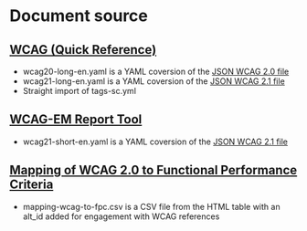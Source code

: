# Document source

## [WCAG (Quick Reference)](https://github.com/w3c/wai-wcag-quickref/tree/gh-pages/_data)
- wcag20-long-en.yaml is a YAML coversion of the [JSON WCAG 2.0 file](https://github.com/w3c/wai-wcag-quickref/blob/gh-pages/_data/wcag2.json)
- wcag21-long-en.yaml is a YAML coversion of the [JSON WCAG 2.1 file](https://github.com/w3c/wai-wcag-quickref/blob/gh-pages/_data/wcag21.json)
- Straight import of tags-sc.yml

## [WCAG-EM Report Tool](https://github.com/w3c/WCAG-EM-Report-Tool)
- wcag21-short-en.yaml is a YAML coversion of the [JSON WCAG 2.1 file](https://github.com/w3c/wcag-em-report-tool/blob/master/app/wcag2spec/wcag2-en.json)

## [Mapping of WCAG 2.0 to Functional Performance Criteria](https://www.section508.gov/content/mapping-wcag-to-fpc)
- mapping-wcag-to-fpc.csv is a CSV file from the HTML table with an alt_id added for engagement with WCAG references
